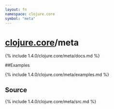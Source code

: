```yaml
---
layout: fn
namespace: clojure.core
symbol: "meta"
---
```


# [clojure.core](../)/meta

{% include 1.4.0/clojure.core/meta/docs.md %}

##Examples

{% include 1.4.0/clojure.core/meta/examples.md %}
## Source
{% include 1.4.0/clojure.core/meta/src.md %}

